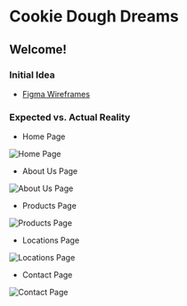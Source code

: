 # Cookie Dough Dreams

## Welcome!
### Initial Idea
- [Figma Wireframes](https://www.figma.com/file/TZFa15SY1ltdikjZOcT0Y7/Snap-Project-Assessment---Cookie-Dough-Dreams?node-id=0%3A1)

### Expected vs. Actual Reality

- Home Page
<img src="../cookiedoughdreams/src/assets/photos/homePage.png" alt="Home Page">

- About Us Page
<img src="../cookiedoughdreams/src/assets/photos/aboutUsPage.png" alt="About Us Page">
  
- Products Page
<img src="../cookiedoughdreams/src/assets/photos/productsPage.png" alt="Products Page">

- Locations Page
<img src="../cookiedoughdreams/src/assets/photos/locationsPage.png" alt="Locations Page">

- Contact Page
<img src="../cookiedoughdreams/src/assets/photos/contactPage.png" alt="Contact Page">
